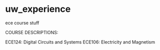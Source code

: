 # uw_experience
ece course stuff

COURSE DESCRIPTIONS:

ECE124: Digital Circuits and Systems
ECE106: Electricity and Magnetism
